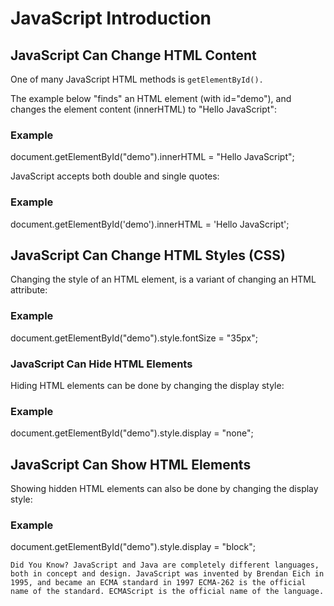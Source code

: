 # JavaScript Introduction


## JavaScript Can Change HTML Content
One of many JavaScript HTML methods is `getElementById().`

The example below "finds" an HTML element (with id="demo"), and changes the element content (innerHTML) to "Hello JavaScript":

### Example
document.getElementById("demo").innerHTML = "Hello JavaScript";

JavaScript accepts both double and single quotes:

### Example
document.getElementById('demo').innerHTML = 'Hello JavaScript';


## JavaScript Can Change HTML Styles (CSS)
Changing the style of an HTML element, is a variant of changing an HTML attribute:

### Example
document.getElementById("demo").style.fontSize = "35px";


### JavaScript Can Hide HTML Elements
Hiding HTML elements can be done by changing the display style:

### Example
document.getElementById("demo").style.display = "none";


## JavaScript Can Show HTML Elements
Showing hidden HTML elements can also be done by changing the display style:

### Example
document.getElementById("demo").style.display = "block";


`Did You Know? JavaScript and Java are completely different languages, both in concept and design. JavaScript was invented by Brendan Eich in 1995, and became an ECMA standard in 1997 ECMA-262 is the official name of the standard. ECMAScript is the official name of the language.`
